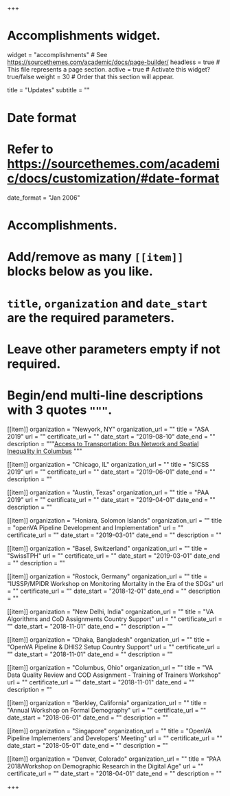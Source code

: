 +++
# Accomplishments widget.
widget = "accomplishments"  # See https://sourcethemes.com/academic/docs/page-builder/
headless = true  # This file represents a page section.
active = true  # Activate this widget? true/false
weight = 30  # Order that this section will appear.

title = "Updates"
subtitle = ""

# Date format
#   Refer to https://sourcethemes.com/academic/docs/customization/#date-format
date_format = "Jan 2006"

# Accomplishments.
#   Add/remove as many `[[item]]` blocks below as you like.
#   `title`, `organization` and `date_start` are the required parameters.
#   Leave other parameters empty if not required.
#   Begin/end multi-line descriptions with 3 quotes `"""`.

[[item]]
  organization = "Newyork, NY"
  organization_url = ""
  title = "ASA 2019"
  url = ""
  certificate_url = ""
  date_start = "2019-08-10"
  date_end = ""
  description = """[Access to Transportation: Bus Network and Spatial Inequality in Columbus](/posts/asa_081019_Choi.html)
  """

[[item]]
  organization = "Chicago, IL"
  organization_url = ""
  title = "SICSS 2019"
  url = ""
  certificate_url = ""
  date_start = "2019-06-01"
  date_end = ""
  description = ""

[[item]]
  organization = "Austin, Texas"
  organization_url = ""
  title = "PAA 2019"
  url = ""
  certificate_url = ""
  date_start = "2019-04-01"
  date_end = ""
  description = ""

[[item]]
  organization = "Honiara, Solomon Islands"
  organization_url = ""
  title = "openVA Pipeline Development and Implementation"
  url = ""
  certificate_url = ""
  date_start = "2019-03-01"
  date_end = ""
  description = ""

[[item]]
  organization = "Basel, Switzerland"
  organization_url = ""
  title = "SwissTPH"
  url = ""
  certificate_url = ""
  date_start = "2019-03-01"
  date_end = ""
  description = ""

[[item]]
  organization = "Rostock, Germany"
  organization_url = ""
  title = "IUSSP/MPIDR Workshop on Monitoring Mortality in the Era of the SDGs"
  url = ""
  certificate_url = ""
  date_start = "2018-12-01"
  date_end = ""
  description = ""

[[item]]
  organization = "New Delhi, India"
  organization_url = ""
  title = "VA Algorithms and CoD Assignments Country Support"
  url = ""
  certificate_url = ""
  date_start = "2018-11-01"
  date_end = ""
  description = ""

[[item]]
  organization = "Dhaka, Bangladesh"
  organization_url = ""
  title = "OpenVA Pipeline & DHIS2 Setup Country Support"
  url = ""
  certificate_url = ""
  date_start = "2018-11-01"
  date_end = ""
  description = ""

[[item]]
  organization = "Columbus, Ohio"
  organization_url = ""
  title = "VA Data Quality Review and COD Assignment - Training of Trainers Workshop"
  url = ""
  certificate_url = ""
  date_start = "2018-11-01"
  date_end = ""
  description = ""

[[item]]
  organization = "Berkley, California"
  organization_url = ""
  title = "Annual Workshop on Formal Demography"
  url = ""
  certificate_url = ""
  date_start = "2018-06-01"
  date_end = ""
  description = ""

[[item]]
  organization = "Singapore"
  organization_url = ""
  title = "OpenVA Pipeline Implementers’ and Developers’ Meeting"
  url = ""
  certificate_url = ""
  date_start = "2018-05-01"
  date_end = ""
  description = ""

[[item]]
  organization = "Denver, Colorado"
  organization_url = ""
  title = "PAA 2018/Workshop on Demographic Research in the Digital Age"
  url = ""
  certificate_url = ""
  date_start = "2018-04-01"
  date_end = ""
  description = ""

+++